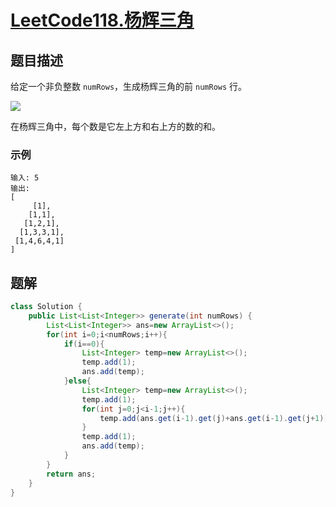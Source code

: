 # [LeetCode118.杨辉三角](https://leetcode-cn.com/problems/pascals-triangle/)
## 题目描述
给定一个非负整数 `numRows`，生成杨辉三角的前 `numRows` 行。

![](https://picgp.oss-cn-beijing.aliyuncs.com/img/20201005185637.png)

在杨辉三角中，每个数是它左上方和右上方的数的和。

### 示例
```
输入: 5
输出:
[
     [1],
    [1,1],
   [1,2,1],
  [1,3,3,1],
 [1,4,6,4,1]
]
```
## 题解
```java
class Solution {
    public List<List<Integer>> generate(int numRows) {
        List<List<Integer>> ans=new ArrayList<>();
        for(int i=0;i<numRows;i++){
            if(i==0){
                List<Integer> temp=new ArrayList<>();
                temp.add(1);
                ans.add(temp);
            }else{
                List<Integer> temp=new ArrayList<>();
                temp.add(1);
                for(int j=0;j<i-1;j++){
                    temp.add(ans.get(i-1).get(j)+ans.get(i-1).get(j+1));
                }
                temp.add(1);
                ans.add(temp);
            }
        }
        return ans;
    }
}
```

